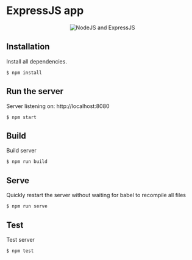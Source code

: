 # ExpressJS app  


<p align="center">
    <img src="http://pycolors.com/v2/git/node/express-js.jpg" alt="NodeJS and ExpressJS" />
</p>


## Installation

Install all dependencies.

```
$ npm install
```

## Run the server

Server listening on: http://localhost:8080

```
$ npm start
```

## Build

Build server

```
$ npm run build
```


## Serve

Quickly restart the server without waiting for babel to recompile all files

```
$ npm run serve
```

## Test

Test server

```
$ npm test
```

